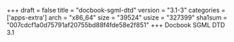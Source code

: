 +++
draft = false
title = "docbook-sgml-dtd"
version = "3.1-3"
categories = ['apps-extra']
arch = "x86_64"
size = "39524"
usize = "327399"
sha1sum = "007cdcf1a0d75791af20755bd88f4fde58e2f851"
+++
Docbook SGML DTD 3.1